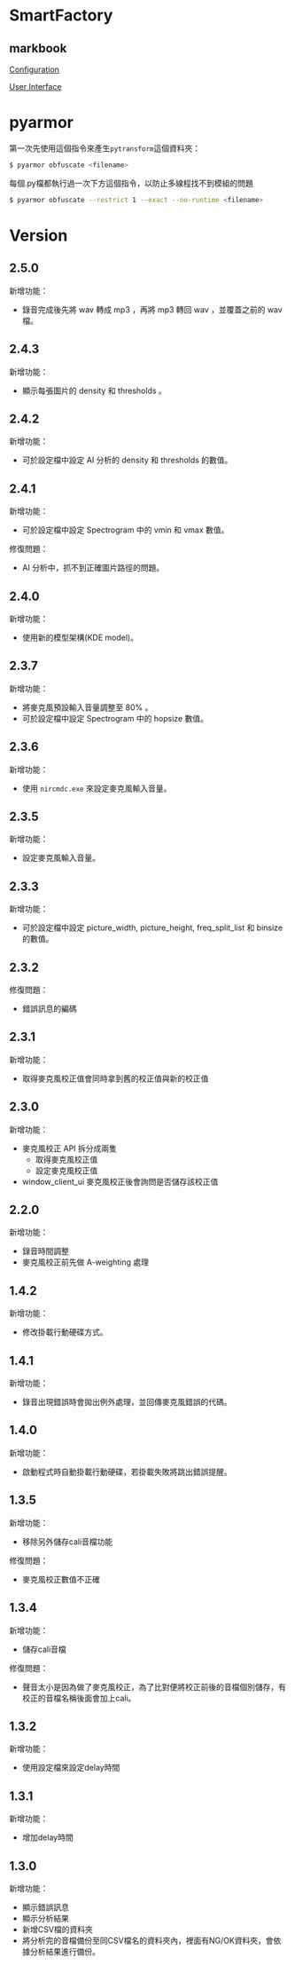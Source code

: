 # SmartFactory
## markbook
[Configuration](#Configuration)

[User Interface](#user-interface)

# pyarmor

第一次先使用這個指令來產生`pytransform`這個資料夾：
```bash
$ pyarmor obfuscate <filename>
```

每個.py檔都執行過一次下方這個指令，以防止多線程找不到模組的問題
```bash
$ pyarmor obfuscate --restrict 1 --exact --no-runtime <filename>
```

# Version

## 2.5.0
新增功能：
* 錄音完成後先將 wav 轉成 mp3 ，再將 mp3 轉回 wav ，並覆蓋之前的 wav 檔。

## 2.4.3
新增功能：
* 顯示每張圖片的 density 和 thresholds 。

## 2.4.2
新增功能：
* 可於設定檔中設定 AI 分析的 density 和 thresholds 的數值。

## 2.4.1
新增功能：
* 可於設定檔中設定 Spectrogram 中的 vmin 和 vmax 數值。

修復問題：
* AI 分析中，抓不到正確圖片路徑的問題。

## 2.4.0
新增功能：
* 使用新的模型架構(KDE model)。

## 2.3.7
新增功能：
* 將麥克風預設輸入音量調整至 80% 。
* 可於設定檔中設定 Spectrogram 中的 hopsize 數值。

## 2.3.6
新增功能：
* 使用 `nircmdc.exe` 來設定麥克風輸入音量。

## 2.3.5
新增功能：
* 設定麥克風輸入音量。

## 2.3.3
新增功能：
* 可於設定檔中設定 picture_width, picture_height, freq_split_list 和 binsize 的數值。

## 2.3.2
修復問題：
* 錯誤訊息的編碼

## 2.3.1
新增功能：
* 取得麥克風校正值會同時拿到舊的校正值與新的校正值

## 2.3.0
新增功能：
* 麥克風校正 API 拆分成兩隻
    * 取得麥克風校正值
    * 設定麥克風校正值
* window_client_ui 麥克風校正後會詢問是否儲存該校正值

## 2.2.0
新增功能：
* 錄音時間調整
* 麥克風校正前先做 A-weighting 處理

## 1.4.2
新增功能：
* 修改掛載行動硬碟方式。

## 1.4.1
新增功能：
* 錄音出現錯誤時會拋出例外處理，並回傳麥克風錯誤的代碼。

## 1.4.0
新增功能：
* 啟動程式時自動掛載行動硬碟，若掛載失敗將跳出錯誤提醒。

## 1.3.5
新增功能：
* 移除另外儲存cali音檔功能

修復問題：
* 麥克風校正數值不正確

## 1.3.4
新增功能：
* 儲存cali音檔

修復問題：
* 聲音太小是因為做了麥克風校正，為了比對便將校正前後的音檔個別儲存，有校正的音檔名稱後面會加上cali。


## 1.3.2
新增功能：
* 使用設定檔來設定delay時間


## 1.3.1
新增功能：
* 增加delay時間


## 1.3.0
新增功能：
* 顯示錯誤訊息
* 顯示分析結果
* 新增CSV檔的資料夾
* 將分析完的音檔備份至同CSV檔名的資料夾內，裡面有NG/OK資料夾，會依據分析結果進行備份。
